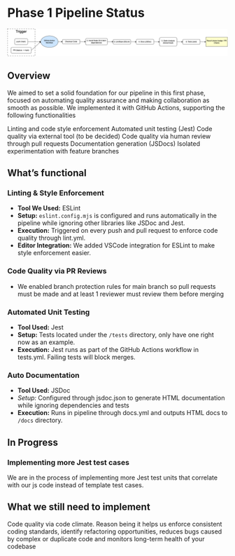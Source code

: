 # Phase 1 Pipeline Status

![Pipeline Diagram](phase1.drawio.png)

## Overview

We aimed to set a solid foundation for our pipeline in this first phase, focused on automating quality assurance and making collaboration as smooth as possible. We implemented it with GitHub Actions, supporting the following functionalities

Linting and code style enforcement
Automated unit testing (Jest)
Code quality via external tool (to be decided)
Code quality via human review through pull requests
Documentation generation (JSDocs)
Isolated experimentation with feature branches

## What’s functional

### Linting & Style Enforcement
- **Tool We Used:** ESLint
- **Setup:** `eslint.config.mjs` is configured and runs automatically in the pipeline while ignoring other libraries like JSDoc and Jest.
- **Execution:** Triggered on every push and pull request to enforce code quality through lint.yml.
- **Editor Integration:** We added VSCode integration for ESLint to make style enforcement easier.

### Code Quality via PR Reviews
- We enabled branch protection rules for main branch so pull requests must be made and at least 1 reviewer must review them before merging

### Automated Unit Testing
- **Tool Used:** Jest
- **Setup:** Tests located under the `/tests` directory, only have one right now as an example.
- **Execution:** Jest runs as part of the GitHub Actions workflow in tests.yml. Failing tests will block merges.

### Auto Documentation
- **Tool Used:** JSDoc
- **Setup*:* Configured through jsdoc.json to generate HTML documentation while ignoring dependencies and tests
- **Execution:** Runs in pipeline through docs.yml and outputs HTML docs to `/docs` directory.

## In Progress

### Implementing more Jest test cases

We are in the process of implementing more Jest test units that correlate with our js code instead of template test cases. 


## What we still need to implement
Code quality via code climate. Reason being it helps us enforce consistent coding standards, identify refactoring opportunities, reduces bugs caused by complex or duplicate code and monitors long-term health of your codebase



